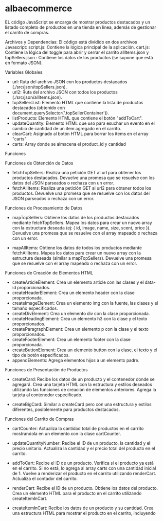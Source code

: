 # albaecommerce

EL código JavaScript se encarga de mostrar productos destacados y un listado completo de productos en una tienda en línea, además de gestionar el carrito de compras.

Archivos y Dependencias:
El código está dividido en dos archivos Javascript:
script.js: Contiene la lógica principal de la aplicación.
cart.js: Contiene la lógica del toggle para abrir y cerrar el carrito
allItems.json y topSellers.json : Contiene los datos de los productos (se supone que está en formato JSON).


Variables Globales
- url: Ruta del archivo JSON con los productos destacados (./src/json/topSellers.json).
- url2: Ruta del archivo JSON con todos los productos (./src/json/allItems.json).
- topSellersList: Elemento HTML que contiene la lista de productos destacados (obtenido con document.querySelector('.topSellerContainer')).
- listProducts: Elemento HTML que contiene el botón "addToCart".
- updateQuantity: Elemento HTML que uso para esuchar un evento en el cambio de cantidad de un item agregado en el carrito.
- clearCart: Asignado al botón HTML para borrar los items en el array "carts"
- carts: Array donde se almacena el product_id y cantidad

Funciones

Funciones de Obtención de Datos
- fetchTopSellers:
Realiza una petición GET al url para obtener los productos destacados.
Devuelve una promesa que se resuelve con los datos del JSON parseados o rechaza con un error.
- fetchAllItems:
Realiza una petición GET al url2 para obtener todos los productos.
Devuelve una promesa que se resuelve con los datos del JSON parseados o rechaza con un error.

Funciones de Procesamiento de Datos
- mapTopSellers:
Obtiene los datos de los productos destacados mediante fetchTopSellers.
Mapea los datos para crear un nuevo array con la estructura deseada (ej: { id, image, name, size, scent, price }).
Devuelve una promesa que se resuelve con el array mapeado o rechaza con un error.

- mapAllItems:
Obtiene los datos de todos los productos mediante fetchAllItems.
Mapea los datos para crear un nuevo array con la estructura deseada (similar a mapTopSellers).
Devuelve una promesa que se resuelve con el array mapeado o rechaza con un error.

Funciones de Creación de Elementos HTML
- createArticleElement: Crea un elemento article con las clases y el data-id proporcionados.
- createHeaderElement: Crea un elemento header con la clase proporcionada.
- createImageElement: Crea un elemento img con la fuente, las clases y el tamaño especificados.
- createDivElement: Crea un elemento div con la clase proporcionada.
- createHeadingElement: Crea un elemento h3 con la clase y el texto proporcionados.
- createParagraphElement: Crea un elemento p con la clase y el texto proporcionados.
- createFooterElement: Crea un elemento footer con la clase proporcionada.
- createButtonElement: Crea un elemento button con la clase, el texto y el tipo de botón especificados.
- appendElements: Agrega elementos hijos a un elemento padre.

Funciones de Presentación de Productos
- createCard:
Recibe los datos de un producto y el contenedor donde se agregará.
Crea una tarjeta HTML con la estructura y estilos deseados utilizando las funciones de creación de elementos anteriores.
Agrega la tarjeta al contenedor especificado.

- createBigCard:
Similar a createCard pero con una estructura y estilos diferentes, posiblemente para productos destacados.

Funciones del Carrito de Compras
- cartCounter:
Actualiza la cantidad total de productos en el carrito mostrandola en un elemento con la clase cartCounter.

- updateQuantityNumber:
Recibe el ID de un producto, la cantidad y el precio unitario.
Actualiza la cantidad y el precio total del producto en el carrito.

- addToCart:
Recibe el ID de un producto.
Verifica si el producto ya está en el carrito.
Si no está, lo agrega al array carts con una cantidad inicial de 1.
Vuelve a renderizar el producto en el carrito utilizando renderCart.
Actualiza el contador del carrito.

- renderCart:
Recibe el ID de un producto.
Obtiene los datos del producto.
Crea un elemento HTML para el producto en el carrito utilizando createItemInCart.

- createItemInCart:
Recibe los datos de un producto y su cantidad.
Crea una estructura HTML para mostrar el producto en el carrito, incluyendo